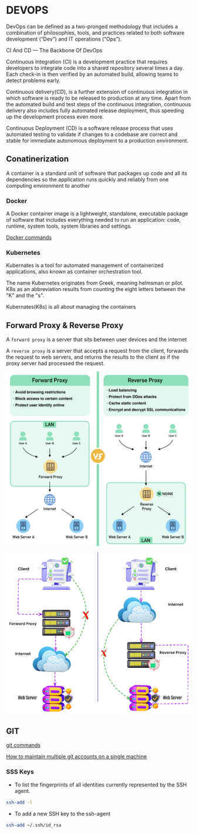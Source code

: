 # DEVOPS

DevOps can be defined as a two-pronged methodology that includes a combination of philosophies, tools, and practices related to both software development (“Dev”) and IT operations (“Ops”).

CI And CD — The Backbone Of DevOps

Continuous Integration (CI) is a development practice that requires developers to integrate code into a shared repository several times a day. Each check-in is then verified by an automated build, allowing teams to detect problems early.

Continuous delivery(CD), is a further extension of continuous integration in which software is ready to be released to production at any time. Apart from the automated build and test steps of the continuous integration, continuous delivery also includes fully automated release deployment, thus speeding up the development process even more.

Continuous Deployment (CD) is a software release process that uses automated testing to validate if changes to a codebase are correct and stable for immediate autonomous deployment to a production environment.

## Conatinerization

A container is a standard unit of software that packages up code and all its dependencies so the application runs quickly and reliably from one computing environment to another

### Docker

A Docker container image is a lightweight, standalone, executable package of software that includes everything needed to run an application: code, runtime, system tools, system libraries and settings.

[Docker commands](docker/README.md)

### Kubernetes

Kubernates is a tool for automated management of containerized applications, also known as container orchestration tool.

The name Kubernetes originates from Greek, meaning helmsman or pilot. K8s as an abbreviation results from counting the eight letters between the "K" and the "s".

Kubernates(K8s) is all about managing the containers

## Forward Proxy & Reverse Proxy

A `forward proxy` is a server that sits between user devices and the internet

A `reverse proxy` is a server that accepts a request from the client, forwards the request to web servers, and returns the results to the client as if the proxy server had processed the request.

![](images/proxy.png)

![](images/FW-Proxy-Vs-Reverse-Proxy.gif)

## GIT

[git commands](git/README.md)

[How to maintain multiple git accounts on a single machine](git/multiple_git_accounts.md)

### SSS Keys 

- To list the fingerprints of all identities currently represented by the SSH agent.

```bash
ssh-add -l
```

- To add a new SSH key to the ssh-agent

```bash
ssh-add ~/.ssh/id_rsa
```

